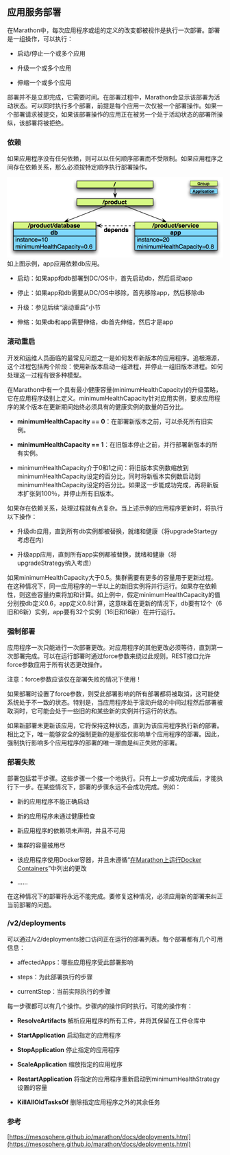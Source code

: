 ## 应用服务部署

在Marathon中，每次应用程序或组的定义的改变都被视作是执行一次部署。部署是一组操作，可以执行：

* 启动/停止一个或多个应用

* 升级一个或多个应用

* 伸缩一个或多个应用


部署并不是立即完成，它需要时间。在部署过程中，Marathon会显示该部署为活动状态。可以同时执行多个部署，前提是每个应用一次仅被一个部署操作。如果一个部署请求被提交，如果该部署操作的应用正在被另一个处于活动状态的部署所操纵，该部署将被拒绝。

### 依赖

如果应用程序没有任何依赖，则可以以任何顺序部署而不受限制。如果应用程序之间存在依赖关系，那么必须按特定顺序执行部署操作。

![](/assets/dcos-marathon-app-dependency.png)  
如上图示例，app应用依赖db应用。

* 启动：如果app和db部署到DC/OS中，首先启动db，然后启动app

* 停止：如果app和db需要从DC/OS中移除，首先移除app，然后移除db

* 升级：参见后续“滚动重启”小节

* 伸缩：如果db和app需要伸缩，db首先伸缩，然后才是app


### 滚动重启

开发和运维人员面临的最常见问题之一是如何发布新版本的应用程序。追根溯源，这个过程包括两个阶段：使用新版本启动一组进程，并停止一组旧版本进程。如何处理这一过程有很多种模型。

在Marathon中有一个具有最小健康容量\(minimumHealthCapacity\)的升级策略，它在应用程序级别上定义。minimumHealthCapacity针对应用实例，要求应用程序的某个版本在更新期间始终必须具有的健康实例的数量的百分比。

* **minimumHealthCapacity == 0**：在部署新版本之前，可以杀死所有旧实例。

* **minimumHealthCapacity == 1**：在旧版本停止之前，并行部署新版本的所有实例。

* minimumHealthCapacity介于0和1之间：将旧版本实例数缩放到minimumHealthCapacity设定的百分比，同时将新版本实例数启动到minimumHealthCapacity设定的百分比。如果这一步能成功完成，再将新版本扩张到100％，并停止所有旧版本。


如果存在依赖关系，处理过程就有点复杂。当上述示例的应用程序更新时，将执行以下操作：

* 升级db应用，直到所有db实例都被替换，就绪和健康（将upgradeStartegy考虑在内）

* 升级app应用，直到所有app实例都被替换，就绪和健康（将upgradeStrategy纳入考虑）


如果minimumHealthCapacity大于0.5。集群需要有更多的容量用于更新过程。在这种情况下，同一应用程序的一半以上的新旧实例将并行运行。如果存在依赖性，则这些容量约束将加和计算。如上例中，假定minimumHealthCapacity的值分别按db定义0.6，app定义0.8计算，这意味着在更新的情况下，db要有12个（6旧和6新）实例，app要有32个实例（16旧和16新）在并行运行。

### 强制部署

应用程序一次只能进行一次部署更改。对应用程序的其他更改必须等待，直到第一次部署完成。可以在运行部署时通过force参数来绕过此规则。REST接口允许force参数应用于所有状态更改操作。

注意：force参数应该仅在部署失败的情况下使用！

如果部署时设置了force参数，则受此部署影响的所有部署都将被取消，这可能使系统处于不一致的状态。特别是，当应用程序处于滚动升级的中间过程然后部署被取消时，它可能会处于一些旧的和某些新的实例并行运行的状态。

如果新部署未更新该应用，它将保持这种状态，直到为该应用程序执行新的部署。相比之下，唯一能够安全的强制更新的是那些仅影响单个应用程序的部署。因此，强制执行影响多个应用程序的部署的唯一理由是纠正失败的部署。

### 部署失败

部署包括若干步骤。这些步骤一个接一个地执行。只有上一步成功完成后，才能执行下一步。在某些情况下，部署的步骤永远不会成功完成。例如：

* 新的应用程序不能正确启动

* 新的应用程序未通过健康检查

* 新应用程序的依赖项未声明，并且不可用

* 集群的容量被用尽

* 该应用程序使用Docker容器，并且未遵循“[在Marathon上运行Docker Containers](https://mesosphere.github.io/marathon/docs/native-docker.html)”中列出的更改

* ......


在这种情况下的部署将永远不能完成。要修复这种情况，必须应用新的部署来纠正当前部署的问题。

### /v2/deployments

可以通过/v2/deployments接口访问正在运行的部署列表。每个部署都有几个可用信息：

* affectedApps：哪些应用程序受此部署影响

* steps：为此部署执行的步骤

* currentStep：当前实际执行的步骤


每一步骤都可以有几个操作。步骤内的操作同时执行。可能的操作有：

* **ResolveArtifacts** 解析应用程序的所有工件，并将其保留在工件仓库中

* **StartApplication** 启动指定的应用程序

* **StopApplication** 停止指定的应用程序

* **ScaleApplication** 缩放指定的应用程序

* **RestartApplication** 将指定的应用程序重新启动到minimumHealthStrategy设置的容量

* **KillAllOldTasksOf** 删除指定应用程序之外的其余任务


### 参考

[https://mesosphere.github.io/marathon/docs/deployments.html](https://mesosphere.github.io/marathon/docs/deployments.html)

